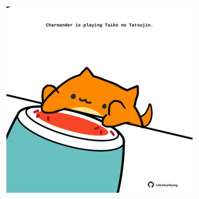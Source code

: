 <!-- built at 23/12/2022, 08:00:53 UTC -->
<p align="center">
  <img width="500" height="500" src="./ReadmeImage.svg">
</p>
